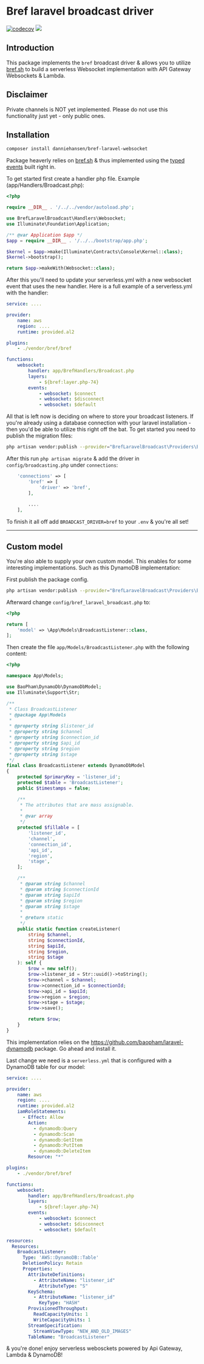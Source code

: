# Bref laravel broadcast driver
[![codecov](https://codecov.io/gh/danniehansen/bref-laravel-broadcast/branch/master/graph/badge.svg)](https://codecov.io/gh/danniehansen/bref-laravel-broadcast)
![](https://github.com/danniehansen/bref-laravel-broadcast/workflows/Test%20workflow/badge.svg?branch=master)

## Introduction

This package implements the `bref` broadcast driver & allows you to utilize [bref.sh](https://bref.sh/) to build a serverless Websocket implementation with API Gateway Websockets & Lambda.

## Disclaimer
Private channels is NOT yet implemented. Please do not use this functionality just yet - only public ones.

## Installation

```bash
composer install danniehansen/bref-laravel-websocket
```

Package heaverly relies on [bref.sh](https://bref.sh/) & thus implemented using the [typed events](https://bref.sh/docs/function/handlers.html#websocket-events) built right in.

To get started first create a handler php file. Example (app/Handlers/Broadcast.php):

```php
<?php

require __DIR__ . '/../../vendor/autoload.php';

use BrefLaravelBroadcast\Handlers\Websocket;
use Illuminate\Foundation\Application;

/** @var Application $app */
$app = require __DIR__ . '/../../bootstrap/app.php';

$kernel = $app->make(Illuminate\Contracts\Console\Kernel::class);
$kernel->bootstrap();

return $app->makeWith(Websocket::class);
```

After this you'll need to update your serverless.yml with a new websocket event that uses the new handler. Here is a full example of a serverless.yml with the handler:

```yml
service: ....

provider:
    name: aws
    region: ....
    runtime: provided.al2

plugins:
    - ./vendor/bref/bref

functions:
    websocket:
        handler: app/BrefHandlers/Broadcast.php
        layers:
            - ${bref:layer.php-74}
        events:
            - websocket: $connect
            - websocket: $disconnect
            - websocket: $default
```

All that is left now is deciding on where to store your broadcast listeners. If you're already using a database connection with your laravel installation - then you'd be able to utilize this right off the bat. To get started you need to publish the migration files:

```bash
php artisan vendor:publish --provider="BrefLaravelBroadcast\Providers\BroadcastServiceProvider" --tag=migrations --force
```

After this run ``php artisan migrate`` & add the driver in ``config/broadcasting.php`` under ``connections``:

```php
    'connections' => [
        'bref' => [
            'driver' => 'bref',
        ],
        
        ....
    ],
```

To finish it all off add ``BROADCAST_DRIVER=bref`` to your ``.env`` & you're all set!

---

## Custom model

You're also able to supply your own custom model. This enables for some interesting implementations. Such as this DynamoDB implementation:

First publish the package config.

```bash
php artisan vendor:publish --provider="BrefLaravelBroadcast\Providers\BroadcastServiceProvider" --tag=config --force
```

Afterward change ``config/bref_laravel_broadcast.php`` to:

```php
<?php

return [
    'model' => \App\Models\BroadcastListener::class,
];
```

Then create the file ``app/Models/BroadcastListener.php`` with the following content:

```php
<?php

namespace App\Models;

use BaoPham\DynamoDb\DynamoDbModel;
use Illuminate\Support\Str;

/**
 * Class BroadcastListener
 * @package App\Models
 *
 * @property string $listener_id
 * @property string $channel
 * @property string $connection_id
 * @property string $api_id
 * @property string $region
 * @property string $stage
 */
final class BroadcastListener extends DynamoDbModel
{
    protected $primaryKey = 'listener_id';
    protected $table = 'BroadcastListener';
    public $timestamps = false;

    /**
     * The attributes that are mass assignable.
     *
     * @var array
     */
    protected $fillable = [
        'listener_id',
        'channel',
        'connection_id',
        'api_id',
        'region',
        'stage',
    ];

    /**
     * @param string $channel
     * @param string $connectionId
     * @param string $apiId
     * @param string $region
     * @param string $stage
     *
     * @return static
     */
    public static function createListener(
        string $channel,
        string $connectionId,
        string $apiId,
        string $region,
        string $stage
    ): self {
        $row = new self();
        $row->listener_id = Str::uuid()->toString();
        $row->channel = $channel;
        $row->connection_id = $connectionId;
        $row->api_id = $apiId;
        $row->region = $region;
        $row->stage = $stage;
        $row->save();

        return $row;
    }
}
```

This implementation relies on the https://github.com/baopham/laravel-dynamodb package. Go ahead and install it.

Last change we need is a ``serverless.yml`` that is configured with a DynamoDB table for our model:

```yml
service: ....

provider:
    name: aws
    region: ....
    runtime: provided.al2
    iamRoleStatements:
      - Effect: Allow
        Action:
          - dynamodb:Query
          - dynamodb:Scan
          - dynamodb:GetItem
          - dynamodb:PutItem
          - dynamodb:DeleteItem
        Resource: "*"

plugins:
    - ./vendor/bref/bref

functions:
    websocket:
        handler: app/BrefHandlers/Broadcast.php
        layers:
            - ${bref:layer.php-74}
        events:
            - websocket: $connect
            - websocket: $disconnect
            - websocket: $default

resources:
  Resources:
    BroadcastListener:
      Type: 'AWS::DynamoDB::Table'
      DeletionPolicy: Retain
      Properties:
        AttributeDefinitions:
          - AttributeName: "listener_id"
            AttributeType: "S"
        KeySchema:
          - AttributeName: "listener_id"
            KeyType: "HASH"
        ProvisionedThroughput:
          ReadCapacityUnits: 1
          WriteCapacityUnits: 1
        StreamSpecification:
          StreamViewType: "NEW_AND_OLD_IMAGES"
        TableName: "BroadcastListener"
```

& you're done! enjoy serverless webosckets powered by Api Gateway, Lambda & DynamoDB!

